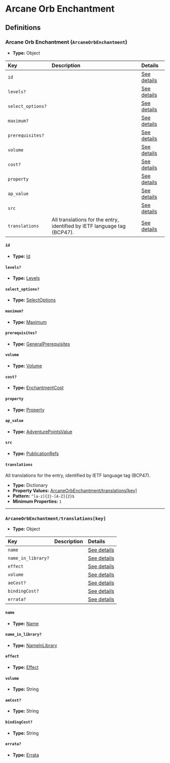 # Arcane Orb Enchantment

## Definitions

### <a name="ArcaneOrbEnchantment"></a> Arcane Orb Enchantment (`ArcaneOrbEnchantment`)

- **Type:** Object

Key | Description | Details
:-- | :-- | :--
`id` |  | <a href="#ArcaneOrbEnchantment/id">See details</a>
`levels?` |  | <a href="#ArcaneOrbEnchantment/levels">See details</a>
`select_options?` |  | <a href="#ArcaneOrbEnchantment/select_options">See details</a>
`maximum?` |  | <a href="#ArcaneOrbEnchantment/maximum">See details</a>
`prerequisites?` |  | <a href="#ArcaneOrbEnchantment/prerequisites">See details</a>
`volume` |  | <a href="#ArcaneOrbEnchantment/volume">See details</a>
`cost?` |  | <a href="#ArcaneOrbEnchantment/cost">See details</a>
`property` |  | <a href="#ArcaneOrbEnchantment/property">See details</a>
`ap_value` |  | <a href="#ArcaneOrbEnchantment/ap_value">See details</a>
`src` |  | <a href="#ArcaneOrbEnchantment/src">See details</a>
`translations` | All translations for the entry, identified by IETF language tag (BCP47). | <a href="#ArcaneOrbEnchantment/translations">See details</a>

#### <a name="ArcaneOrbEnchantment/id"></a> `id`

- **Type:** <a href="../_Activatable.md#Id">Id</a>

#### <a name="ArcaneOrbEnchantment/levels"></a> `levels?`

- **Type:** <a href="../_Activatable.md#Levels">Levels</a>

#### <a name="ArcaneOrbEnchantment/select_options"></a> `select_options?`

- **Type:** <a href="../_Activatable.md#SelectOptions">SelectOptions</a>

#### <a name="ArcaneOrbEnchantment/maximum"></a> `maximum?`

- **Type:** <a href="../_Activatable.md#Maximum">Maximum</a>

#### <a name="ArcaneOrbEnchantment/prerequisites"></a> `prerequisites?`

- **Type:** <a href="../_Prerequisite.md#GeneralPrerequisites">GeneralPrerequisites</a>

#### <a name="ArcaneOrbEnchantment/volume"></a> `volume`

- **Type:** <a href="../_Activatable.md#Volume">Volume</a>

#### <a name="ArcaneOrbEnchantment/cost"></a> `cost?`

- **Type:** <a href="../_Activatable.md#EnchantmentCost">EnchantmentCost</a>

#### <a name="ArcaneOrbEnchantment/property"></a> `property`

- **Type:** <a href="../_Activatable.md#Property">Property</a>

#### <a name="ArcaneOrbEnchantment/ap_value"></a> `ap_value`

- **Type:** <a href="../_Activatable.md#AdventurePointsValue">AdventurePointsValue</a>

#### <a name="ArcaneOrbEnchantment/src"></a> `src`

- **Type:** <a href="../source/_PublicationRef.md#PublicationRefs">PublicationRefs</a>

#### <a name="ArcaneOrbEnchantment/translations"></a> `translations`

All translations for the entry, identified by IETF language tag (BCP47).

- **Type:** Dictionary
- **Property Values:** <a href="#ArcaneOrbEnchantment/translations[key]">ArcaneOrbEnchantment/translations[key]</a>
- **Pattern:** `^[a-z]{2}-[A-Z]{2}$`
- **Minimum Properties:** `1`

---

### <a name="ArcaneOrbEnchantment/translations[key]"></a> `ArcaneOrbEnchantment/translations[key]`

- **Type:** Object

Key | Description | Details
:-- | :-- | :--
`name` |  | <a href="#ArcaneOrbEnchantment/translations[key]/name">See details</a>
`name_in_library?` |  | <a href="#ArcaneOrbEnchantment/translations[key]/name_in_library">See details</a>
`effect` |  | <a href="#ArcaneOrbEnchantment/translations[key]/effect">See details</a>
`volume` |  | <a href="#ArcaneOrbEnchantment/translations[key]/volume">See details</a>
`aeCost?` |  | <a href="#ArcaneOrbEnchantment/translations[key]/aeCost">See details</a>
`bindingCost?` |  | <a href="#ArcaneOrbEnchantment/translations[key]/bindingCost">See details</a>
`errata?` |  | <a href="#ArcaneOrbEnchantment/translations[key]/errata">See details</a>

#### <a name="ArcaneOrbEnchantment/translations[key]/name"></a> `name`

- **Type:** <a href="../_Activatable.md#Name">Name</a>

#### <a name="ArcaneOrbEnchantment/translations[key]/name_in_library"></a> `name_in_library?`

- **Type:** <a href="../_Activatable.md#NameInLibrary">NameInLibrary</a>

#### <a name="ArcaneOrbEnchantment/translations[key]/effect"></a> `effect`

- **Type:** <a href="../_Activatable.md#Effect">Effect</a>

#### <a name="ArcaneOrbEnchantment/translations[key]/volume"></a> `volume`

- **Type:** String

#### <a name="ArcaneOrbEnchantment/translations[key]/aeCost"></a> `aeCost?`

- **Type:** String

#### <a name="ArcaneOrbEnchantment/translations[key]/bindingCost"></a> `bindingCost?`

- **Type:** String

#### <a name="ArcaneOrbEnchantment/translations[key]/errata"></a> `errata?`

- **Type:** <a href="../source/_Erratum.md#Errata">Errata</a>

